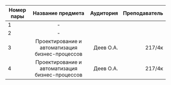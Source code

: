 | Номер пары  | Название предмета  | Аудитория | Преподаватель
| ------------- |:-------------:| ------:| ----: |
| 1      | -        |    |
| 2      | -     |   |
| 3     | Проектирование и автоматизация бизнес-процессов     | Деев О.А. | 217/4к
| 4     | Проектирование и автоматизация бизнес-процессов     | Деев О.А. | 217/4к